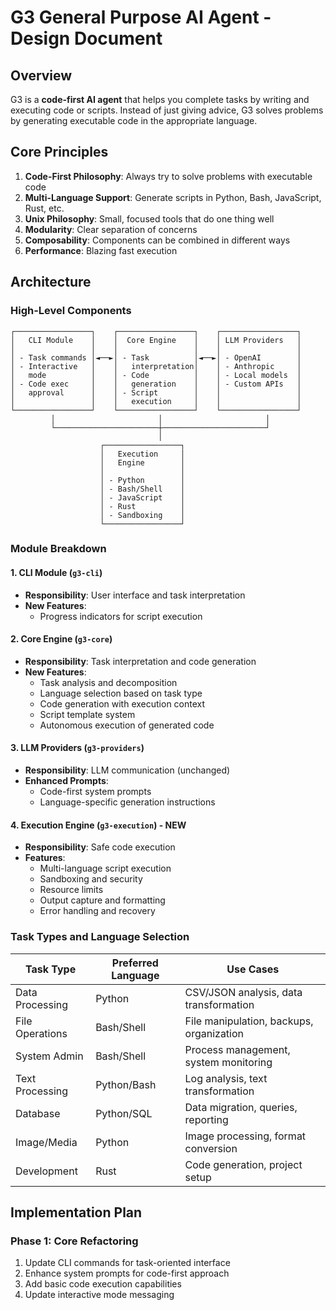 # G3 General Purpose AI Agent - Design Document

## Overview
G3 is a **code-first AI agent** that helps you complete tasks by writing and executing code or scripts. Instead of just giving advice, G3 solves problems by generating executable code in the appropriate language.

## Core Principles
1. **Code-First Philosophy**: Always try to solve problems with executable code
2. **Multi-Language Support**: Generate scripts in Python, Bash, JavaScript, Rust, etc.
3. **Unix Philosophy**: Small, focused tools that do one thing well
4. **Modularity**: Clear separation of concerns
5. **Composability**: Components can be combined in different ways
6. **Performance**: Blazing fast execution

## Architecture

### High-Level Components

```
┌─────────────────┐    ┌─────────────────┐    ┌─────────────────┐
│   CLI Module    │    │  Core Engine    │    │ LLM Providers   │
│                 │    │                 │    │                 │
│ - Task commands │◄──►│ - Task          │◄──►│ - OpenAI        │
│ - Interactive   │    │   interpretation│    │ - Anthropic     │
│   mode          │    │ - Code          │    │ - Local models  │
│ - Code exec     │    │   generation    │    │ - Custom APIs   │
│   approval      │    │ - Script        │    │                 │
│                 │    │   execution     │    │                 │
└─────────────────┘    └─────────────────┘    └─────────────────┘
         │                       │                       │
         └───────────────────────┼───────────────────────┘
                                 │
                    ┌─────────────────┐
                    │   Execution     │
                    │   Engine        │
                    │                 │
                    │ - Python        │
                    │ - Bash/Shell    │
                    │ - JavaScript    │
                    │ - Rust          │
                    │ - Sandboxing    │
                    └─────────────────┘
```

### Module Breakdown

#### 1. CLI Module (`g3-cli`)
- **Responsibility**: User interface and task interpretation
- **New Features**:
  - Progress indicators for script execution

#### 2. Core Engine (`g3-core`)
- **Responsibility**: Task interpretation and code generation
- **New Features**:
  - Task analysis and decomposition
  - Language selection based on task type
  - Code generation with execution context
  - Script template system
  - Autonomous execution of generated code

#### 3. LLM Providers (`g3-providers`)
- **Responsibility**: LLM communication (unchanged)
- **Enhanced Prompts**:
  - Code-first system prompts
  - Language-specific generation instructions

#### 4. Execution Engine (`g3-execution`) - NEW
- **Responsibility**: Safe code execution
- **Features**:
  - Multi-language script execution
  - Sandboxing and security
  - Resource limits
  - Output capture and formatting
  - Error handling and recovery

### Task Types and Language Selection

| Task Type | Preferred Language | Use Cases |
|-----------|-------------------|-----------|
| Data Processing | Python | CSV/JSON analysis, data transformation |
| File Operations | Bash/Shell | File manipulation, backups, organization |
| System Admin | Bash/Shell | Process management, system monitoring |
| Text Processing | Python/Bash | Log analysis, text transformation |
| Database | Python/SQL | Data migration, queries, reporting |
| Image/Media | Python | Image processing, format conversion |
| Development | Rust | Code generation, project setup |

## Implementation Plan

### Phase 1: Core Refactoring
1. Update CLI commands for task-oriented interface
2. Enhance system prompts for code-first approach
3. Add basic code execution capabilities
4. Update interactive mode messaging
